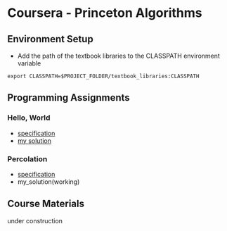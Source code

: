 # Coursera - Princeton Algorithms

## Environment Setup
- Add the path of the textbook libraries to the CLASSPATH environment variable
```
export CLASSPATH=$PROJECT_FOLDER/textbook_libraries:CLASSPATH
```

## Programming Assignments
### Hello, World  
- [specification](https://coursera.cs.princeton.edu/algs4/assignments/hello/specification.php)
- [my solution](https://github.com/bolianchen/coursera-princeton-algorithms/tree/main/hello)
### Percolation
- [specification](https://coursera.cs.princeton.edu/algs4/assignments/percolation/specification.php)
- my_solution(working)


## Course Materials
under construction
